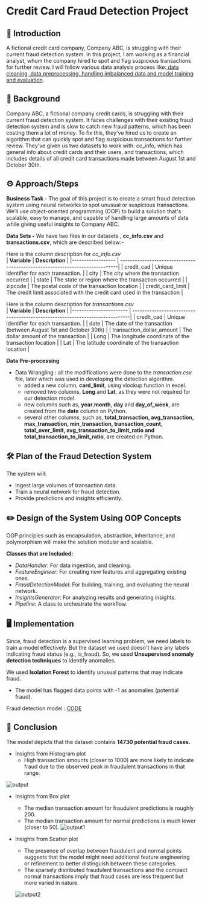 # Credit Card Fraud Detection Project

## 📝 Introduction 
A fictional credit card company, Company ABC, is struggling with their current fraud detection system. In this project, I am working as a financial analyst, whom the company hired to spot and flag suspicious transactions for further review. I will follow various data analysis process like:<ins> data cleaning, data preprocessing, handling imbalanced data and model training and evaluation</ins>.

## 💬 Background
Company ABC, a fictional company credit cards, is struggling with their current fraud detection system. It faces challenges with their existing fraud detection system and is slow to catch new fraud patterns, which has been costing them a lot of money. To fix this, they've hired us to create an algorithm that can quickly spot and flag suspicious transactions for further review. They've given us two datasets to work with: cc_info, which has general info about credit cards and their users, and transactions, which includes details of all credit card transactions made between August 1st and October 30th.

## ⚙ Approach/Steps
**Business Task -**
The goal of this project is to create a smart fraud detection system using neural networks to spot unusual or suspicious transactions. We’ll use object-oriented programming (OOP) to build a solution that's scalable, easy to manage, and capable of handling large amounts of data while giving useful insights to Company ABC.

**Data Sets -**
We have two files in our datasets , **cc_info.csv** and **transactions.csv**, which are described below:-

Here is the column description for *cc_info.csv*<br>
|  **Variable**       |  **Description**                                                             |
|------------------   | -----------------------------------------------------------------------------|
| credit_cad          | Unique identifier for each transaction.                                      |
| city                | The city where the transaction occurred                                      |
| state               | The state or region where the transaction occurred                           |
| zipcode             | The postal code of the transaction location                                  |
| credit_card_limit   | The credit limit associated with the credit card used in the transaction     |

Here is the column description for *transactions.csv*<br>
|  **Variable**             |  **Description**                                                             |
|-----------------------    | -----------------------------------------------------------------------------|
| credit_cad                | Unique identifier for each transaction.                                      |
| date                      | The date of the transaction (between August 1st and October 30th)            |
| transaction_dollar_amount | The dollar amount of the transaction                                         |
| Long                      | The longitude coordinate of the transaction location                         |
| Lat                       | The latitude coordinate of the transaction location                          |

**Data Pre-processing**<br>
- Data Wrangling : all the modifications were done to the *transaction.csv* file, later which was used in developing the detection algorithm.
    - added a new column, **card_limit**, using vlookup function in excel.
    - removed two columns, **Long** and **Lat**, as they were not required for our detection model.
    - new columns such as, **year**,**month**, **day** and **day_of_week**, are created from the **date** column on Python.
    - several other columns, such as, **total_transaction, avg_transaction,	max_transaction,	min_transaction,	transaction_count,	total_over_limit,	avg_transaction_to_limit_ratio and total_transaction_to_limit_ratio**, are created on Python.   

## 🛠️ Plan of the Fraud Detection System
The system will:
- Ingest large volumes of transaction data.
- Train a neural network for fraud detection.
- Provide predictions and insights efficiently.

## ✏️ Design of the System Using OOP Concepts
OOP principles such as encapsulation, abstraction, inheritance, and polymorphism will make the solution modular and scalable.

**Classes that are Included:**
- *DataHandler*: For data ingestion, and cleaning.
- *FeatureEngineer*: For creating new features and aggregating existing ones.
- *FraudDetectionModel*: For building, training, and evaluating the neural network.
- *InsightsGenerator*: For analyzing results and generating insights.
- *Pipeline*: A class to orchestrate the workflow.

## 🖥️ Implementation
Since, fraud detection is a supervised learning problem, we need labels to train a model effectively. But the dataset we used doesn't have any labels indicating fraud status (e.g., is_fraud). So, we used **Unsupervised anomaly detection techniques** to identify anomalies.

We used **Isolation Forest** to identify unusual patterns that may indicate fraud.
- The model has flagged data points with -1 as anomalies (potential fraud).

Fraud detection model :  [CODE](https://github.com/sangeetbanik/CreditCard_Fraud_Detection/blob/main/Detection_model.py)

## 🔮 Conclusion
The model depicts that the dataset contains **14730 potential fraud cases.**

- Insights from Histogram plot
    - High transaction amounts (closer to 1000) are more likely to indicate fraud due to the observed peak in fraudulent transactions in that range.
  
![output](https://github.com/user-attachments/assets/0ee3a5c6-eef7-46ca-ac8e-3468e828e7d7)

- Insights from Box plot
    - The median transaction amount for fraudulent predictions is roughly 200.
    - The median transaction amount for normal predictions is much lower (closer to 50).
![output1](https://github.com/user-attachments/assets/b43423ce-1aeb-445e-9877-a175db7840c2)

- Insights from Scatter plot
    - The presence of overlap between fraudulent and normal points suggests that the model might need additional feature engineering or refinement to better distinguish between these categories.
    - The sparsely distributed fraudulent transactions and the compact normal transactions imply that fraud cases are less frequent but more varied in nature.

  ![output2](https://github.com/user-attachments/assets/a180f36c-7234-4a44-90b2-4e2600b1647c)


  

